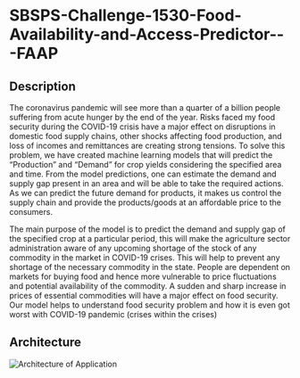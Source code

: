 # SBSPS-Challenge-1530-Food-Availability-and-Access-Predictor---FAAP

## Description
The coronavirus pandemic will see more than a quarter of a billion people suffering from acute hunger by the end of the year. Risks faced my food security during the COVID-19 crisis have a major effect on disruptions in domestic food supply chains, other shocks affecting food production, and loss of incomes and remittances are creating strong tensions.
To solve this problem, we have created machine learning models that will predict the “Production” and “Demand” for crop yields considering the specified area and time. From the model predictions, one can estimate the demand and supply gap present in an area and will be able to take the required actions. As we can predict the future demand for products, it makes us control the supply chain and provide the products/goods at an affordable price to the consumers.

The main purpose of the model is to predict the demand and supply gap of the specified crop at a particular period, this will make the agriculture sector administration aware of any upcoming shortage of the stock of any commodity in the market in COVID-19 crises. This will help to prevent any shortage of the necessary commodity in the state.
People are dependent on markets for buying food and hence more vulnerable to price fluctuations and potential availability of the commodity. A sudden and sharp increase in prices of essential commodities will have a major effect on food security. Our model helps to understand food security problem and how it is even got worst with COVID-19 pandemic (crises within the crises)

## Architecture
![Architecture of Application]('https://github.com/SmartPracticeschool/SBSPS-Challenge-1530-Food-Availability-and-Access-Predictor---FAAP/tree/master/images/architecture.png')
